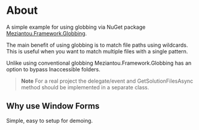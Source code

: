 # About

A simple example for using globbing via NuGet package [Meziantou.Framework.Globbing](https://www.nuget.org/packages/Meziantou.Framework.Globbing).

The main benefit of using globbing is to match file paths using wildcards. This is useful when you want to match multiple files with a single pattern.

Unlike using conventional globbing Meziantou.Framework.Globbing has an option to bypass Inaccessible folders.

> **Note**
> For a real project the delegate/event and GetSolutionFilesAsync method should be implemented in a separate class.

## Why use Window Forms

Simple, easy to setup for demoing.